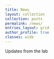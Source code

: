 ```yaml
---
title: News
layout: collection
collection: posts
permalink: /news/
entries_layout: grid
author_profile: true
classes: wide
---
```


Updates from the lab
